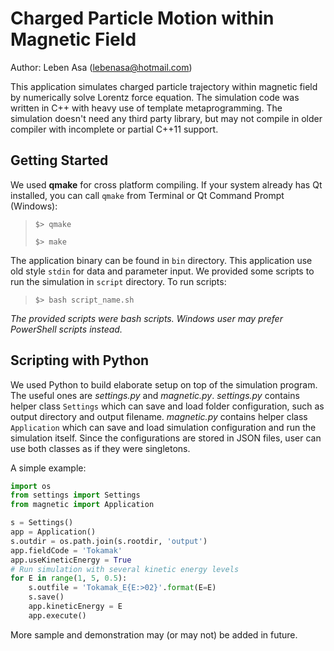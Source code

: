 # Charged Particle Motion within Magnetic Field

[lebenasa@hotmail.com]:lebenasa@hotmail.com
Author: Leben Asa ([lebenasa@hotmail.com][])

This application simulates charged particle trajectory within magnetic field by
numerically solve Lorentz force equation. The simulation code was written in
C++ with heavy use of template metaprogramming. The simulation doesn't need any third party
library, but may not compile in older compiler with incomplete or partial C++11
support.

## Getting Started
We used __qmake__ for cross platform compiling. If your system already has Qt installed, you can call `qmake` from Terminal or Qt Command Prompt (Windows):
> `` $> qmake ``
>
> `` $> make ``

The application binary can be found in `bin` directory. This application use old style
`stdin` for data and parameter input. We provided some scripts to run the simulation in `script` directory. 
To run scripts:
> `` $> bash script_name.sh ``

*The provided scripts were bash scripts. Windows user may prefer PowerShell scripts instead.*

## Scripting with Python
We used Python to build elaborate setup on top of the simulation program.
The useful ones are *settings.py* and *magnetic.py*. 
*settings.py* contains helper class `Settings` which can save and load folder configuration,
such as output directory and output filename.
*magnetic.py* contains helper class `Application` which can save and load simulation configuration
and run the simulation itself.
Since the configurations are stored in JSON files, user can use both classes as if they were
singletons.

A simple example:
```python
import os
from settings import Settings
from magnetic import Application

s = Settings()
app = Application()
s.outdir = os.path.join(s.rootdir, 'output')
app.fieldCode = 'Tokamak'
app.useKineticEnergy = True
# Run simulation with several kinetic energy levels
for E in range(1, 5, 0.5):
    s.outfile = 'Tokamak_E{E:>02}'.format(E=E)
    s.save()
    app.kineticEnergy = E
    app.execute()
```

More sample and demonstration may (or may not) be added in future.
